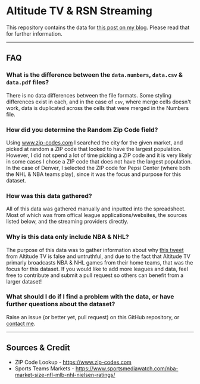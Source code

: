# Altitude TV & RSN Streaming

This repository contains the data for [this post on my blog](https://charlie.fish/altitude-tv-rsn-streaming/). Please read that for further information.

---

## FAQ

### What is the difference between the `data.numbers`, `data.csv` & `data.pdf` files?

There is no data differences between the file formats. Some styling differences exist in each, and in the case of `csv`, where merge cells doesn't work, data is duplicated across the cells that were merged in the Numbers file.

### How did you determine the Random Zip Code field?

Using www.zip-codes.com I searched the city for the given market, and picked at random a ZIP code that looked to have the largest population. However, I did not spend a lot of time picking a ZIP code and it is very likely in some cases I chose a ZIP code that does not have the largest population. In the case of Denver, I selected the ZIP code for Pepsi Center (where both the NHL & NBA teams play), since it was the focus and purpose for this dataset.

### How was this data gathered?

All of this data was gathered manually and inputted into the spreadsheet. Most of which was from offical league applications/websites, the sources listed below, and the streaming providers directly.

### Why is this data only include NBA & NHL?

The purpose of this data was to gather information about why [this tweet](https://twitter.com/AltitudeTV/status/1207360118003621888?s=20) from Altitude TV is false and untruthful, and due to the fact that Altitude TV primarly broadcasts NBA & NHL games from their home teams, that was the focus for this dataset. If you would like to add more leagues and data, feel free to contribute and submit a pull request so others can benefit from a larger dataset!

### What should I do if I find a problem with the data, or have further questions about the dataset?

Raise an issue (or better yet, pull request) on this GitHub repository, or [contact me](https://charlie.fish/contact).

---

## Sources & Credit

- ZIP Code Lookup - https://www.zip-codes.com
- Sports Teams Markets - https://www.sportsmediawatch.com/nba-market-size-nfl-mlb-nhl-nielsen-ratings/
